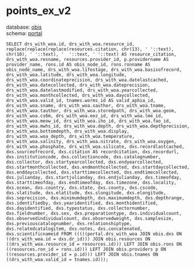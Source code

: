 # points_ex_v2
database: [obis](../)  
schema: [portal](portal)  

    SELECT drs_with_woa.id, drs_with_woa.resource_id, replace(replace(replace(resources.citation, chr(13), ' '::text), chr(10), ' '::text), '  '::text, ' '::text) AS resource_citation, drs_with_woa.resname, resources.provider_id, p.providername AS provider_name, rons.id AS obis_node_id, rons.ronname AS obis_node_name, drs_with_woa.lifestage, drs_with_woa.basisofrecord, drs_with_woa.latitude, drs_with_woa.longitude, drs_with_woa.coordinateprecision, drs_with_woa.datelastcached, drs_with_woa.datecollected, drs_with_woa.dateprecision, drs_with_woa.datelastmodified, drs_with_woa.yearcollected, drs_with_woa.monthcollected, drs_with_woa.daycollected, drs_with_woa.valid_id, tnames.worms_id AS valid_aphia_id, drs_with_woa.sname, drs_with_woa.sauthor, drs_with_woa.tname, drs_with_woa.tauthor, drs_with_woa.storedpath, drs_with_woa.geom, drs_with_woa.cs6m, drs_with_woa.eez_id, drs_with_woa.lme_id, drs_with_woa.meow_id, drs_with_woa.iho_id, drs_with_woa.fao_id, drs_with_woa.mwhs_id, drs_with_woa.depth, drs_with_woa.depthprecision, drs_with_woa.bottomdepth, drs_with_woa.display, drs_with_woa.woa_depth, drs_with_woa.temperature, drs_with_woa.salinity, drs_with_woa.nitrate, drs_with_woa.oxygen, drs_with_woa.phosphate, drs_with_woa.silicate, dxs.recordlastcached, dxs.sourceofrecord, dxs.citation AS recordcitation, dxs.recordurl, dxs.institutioncode, dxs.collectioncode, dxs.catalognumber, dxs.collector, dxs.startyearcollected, dxs.endyearcollected, dxs.startmonthcollected, dxs.endmonthcollected, dxs.startdaycollected, dxs.enddaycollected, dxs.starttimecollected, dxs.endtimecollected, dxs.julianday, dxs.startjulianday, dxs.endjulianday, dxs.timeofday, dxs.starttimeofday, dxs.endtimeofday, dxs.timezone, dxs.locality, dxs.ocean, dxs.country, dxs.state, dxs.county, dxs.cscode, dxs.slatitude, dxs.elatitude, dxs.slongitude, dxs.elongitude, dxs.seprecision, dxs.minimumdepth, dxs.maximumdepth, dxs.depthrange, dxs.identifiedby, dxs.yearidentified, dxs.monthidentified, dxs.dayidentified, dxs.typestatus, dxs.collectornumber, dxs.fieldnumber, dxs.sex, dxs.preparationtype, dxs.individualcount, dxs.observedindividualcount, dxs.observedweight, dxs.samplesize, dxs.previouscatalognumber, dxs.relationshiptype, dxs.relatedcatalogitem, dxs.notes, dxs.concatenated, dxs.scientificnameid FROM (((((portal.drs_with_woa JOIN obis.dxs ON ((drs_with_woa.id = dxs.dr_id))) JOIN obis.resources ON ((drs_with_woa.resource_id = resources.id))) LEFT JOIN obis.rons ON ((resources.ron_id = rons.id))) LEFT JOIN obis.providers p ON ((resources.provider_id = p.id))) LEFT JOIN obis.tnames ON ((drs_with_woa.valid_id = tnames.id)));